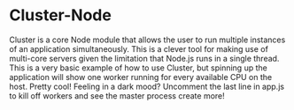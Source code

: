 # Cluster-Node

Cluster is a core Node module that allows the user to run multiple instances of an application simultaneously. This is a clever tool for making use of multi-core servers given the limitation that Node.js runs in a single thread. This is a very basic example of how to use Cluster, but spinning up the application will show one worker running for every available CPU on the host. Pretty cool! Feeling in a dark mood? Uncomment the last line in app.js to kill off workers and see the master process create more!
